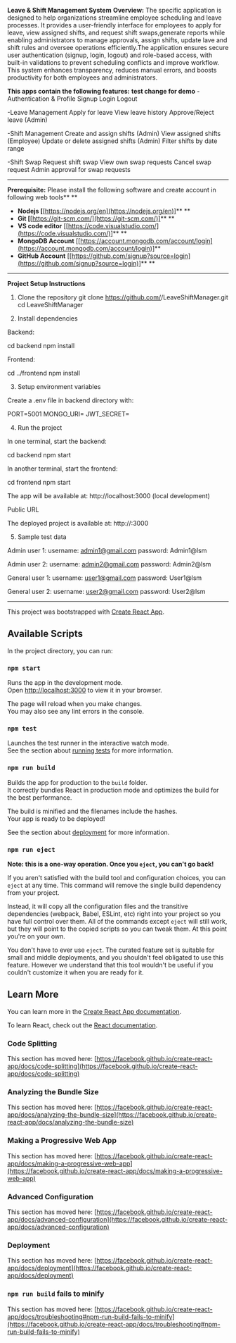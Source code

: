 
**Leave & Shift Management System**
**Overview:** The specific application is designed to help organizations streamline employee scheduling and leave processes. It provides a user-friendly interface for employees to apply for leave, view assigned shifts, and request shift swaps,generate reports while enabling administrators to manage approvals, assign shifts, update lave and shift rules and oversee operations efficiently.The application ensures secure user authentication (signup, login, logout) and role-based access, with built-in validations to prevent scheduling conflicts and improve workflow. This system enhances transparency, reduces manual errors, and boosts productivity for both employees and administrators.

**This apps **contain** the following features:**
**test change for demo**
-Authentication & Profile
Signup
Login
Logout


-Leave Management
Apply for leave
View leave history
Approve/Reject leave (Admin)

-Shift Management
Create and assign shifts (Admin)
View assigned shifts (Employee)
Update or delete assigned shifts (Admin)
Filter shifts by date range

-Shift Swap
Request shift swap
View own swap requests
Cancel swap request
Admin approval for swap requests


---

**Prerequisite:** Please install the following software and create account in following web tools** **

* **Nodejs [**[https://nodejs.org/en](https://nodejs.org/en)]** **
* **Git [**[https://git-scm.com/](https://git-scm.com/)]** **
* **VS code editor** [[https://code.visualstudio.com/](https://code.visualstudio.com/)]** **
* **MongoDB Account** [[https://account.mongodb.com/account/login](https://account.mongodb.com/account/login)]** 
* **GitHub Account** [[https://github.com/signup?source=login](https://github.com/signup?source=login)]** **

---
**Project Setup Instructions**
1. Clone the repository
git clone https://github.com/<your-username>/LeaveShiftManager.git
cd LeaveShiftManager

2. Install dependencies

Backend:

cd backend
npm install


Frontend:

cd ../frontend
npm install

3. Setup environment variables

Create a .env file in backend directory with:

PORT=5001
MONGO_URI=<your-mongodb-uri>
JWT_SECRET=<your-secret-key>

4. Run the project

In one terminal, start the backend:

cd backend
npm start


In another terminal, start the frontend:

cd frontend
npm start


The app will be available at:
http://localhost:3000 (local development)

Public URL

The deployed project is available at:
http://<your-ec2-url>:3000

5. Sample test data

Admin user 1:
username: admin1@gmail.com
password: Admin1@lsm

Admin user 2:
username: admin2@gmail.com
password: Admin2@lsm


General user 1:
username: user1@gmail.com
password: User1@lsm


General user 2:
username: user2@gmail.com
password: User2@lsm


<!-- Leave & Shift Manager API collectio: -->

----------------------------------------------------------------------------

This project was bootstrapped with [Create React App](https://github.com/facebook/create-react-app).

## Available Scripts

In the project directory, you can run:

### `npm start`

Runs the app in the development mode.\
Open [http://localhost:3000](http://localhost:3000) to view it in your browser.

The page will reload when you make changes.\
You may also see any lint errors in the console.

### `npm test`

Launches the test runner in the interactive watch mode.\
See the section about [running tests](https://facebook.github.io/create-react-app/docs/running-tests) for more information.

### `npm run build`

Builds the app for production to the `build` folder.\
It correctly bundles React in production mode and optimizes the build for the best performance.

The build is minified and the filenames include the hashes.\
Your app is ready to be deployed!

See the section about [deployment](https://facebook.github.io/create-react-app/docs/deployment) for more information.

### `npm run eject`

**Note: this is a one-way operation. Once you `eject`, you can't go back!**

If you aren't satisfied with the build tool and configuration choices, you can `eject` at any time. This command will remove the single build dependency from your project.

Instead, it will copy all the configuration files and the transitive dependencies (webpack, Babel, ESLint, etc) right into your project so you have full control over them. All of the commands except `eject` will still work, but they will point to the copied scripts so you can tweak them. At this point you're on your own.

You don't have to ever use `eject`. The curated feature set is suitable for small and middle deployments, and you shouldn't feel obligated to use this feature. However we understand that this tool wouldn't be useful if you couldn't customize it when you are ready for it.

## Learn More

You can learn more in the [Create React App documentation](https://facebook.github.io/create-react-app/docs/getting-started).

To learn React, check out the [React documentation](https://reactjs.org/).

### Code Splitting

This section has moved here: [https://facebook.github.io/create-react-app/docs/code-splitting](https://facebook.github.io/create-react-app/docs/code-splitting)

### Analyzing the Bundle Size

This section has moved here: [https://facebook.github.io/create-react-app/docs/analyzing-the-bundle-size](https://facebook.github.io/create-react-app/docs/analyzing-the-bundle-size)

### Making a Progressive Web App

This section has moved here: [https://facebook.github.io/create-react-app/docs/making-a-progressive-web-app](https://facebook.github.io/create-react-app/docs/making-a-progressive-web-app)

### Advanced Configuration

This section has moved here: [https://facebook.github.io/create-react-app/docs/advanced-configuration](https://facebook.github.io/create-react-app/docs/advanced-configuration)

### Deployment

This section has moved here: [https://facebook.github.io/create-react-app/docs/deployment](https://facebook.github.io/create-react-app/docs/deployment)

### `npm run build` fails to minify

This section has moved here: [https://facebook.github.io/create-react-app/docs/troubleshooting#npm-run-build-fails-to-minify](https://facebook.github.io/create-react-app/docs/troubleshooting#npm-run-build-fails-to-minify)
